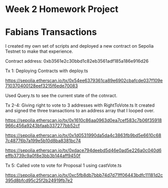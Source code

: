 # Week 2 Homework Project

# Fabians Transactions

I created my own set of scripts and deployed a new contract on Sepolia Testnet to make that experience.

Contract address: 0xb3561e2c30bbd1c82eb3561adf185a186e916d26 

Tx 1: Deploying Contracts with deploy.ts 

https://sepolia.etherscan.io/tx/0x54ee6379361ca89e6902cbafcde037f109e710370400128eef3215f6ede70083

Used Query.ts to see the current state of the cotnract.

Tx 2-4: Giving right to vote to 3 addresses with RightToVote.ts
It created and signed the three transactions to an address array that I looped over.

https://sepolia.etherscan.io/tx/0x1610c86aa0963d0ea7cef583c7b06f35918966c456a9243bfaab337277bb52cf

https://sepolia.etherscan.io/tx/0x1d0531990da5da4c3863fb9bd5e6610c687c48776b7a199e5b10d8ba8381bc74

https://sepolia.etherscan.io/tx/0xdace794deebd5d46e0ad5e226a0c040d6effb3739c9a0f8e3bb3b144aff9450f

Tx 5: Called vote to vote for Proposal 1 using castVote.ts

https://sepolia.etherscan.io/tx/0xc5fb8db7bbb74d7d71ff06443bdfc11181d2c395d8bfcd95c25f2b24919fb7e2
